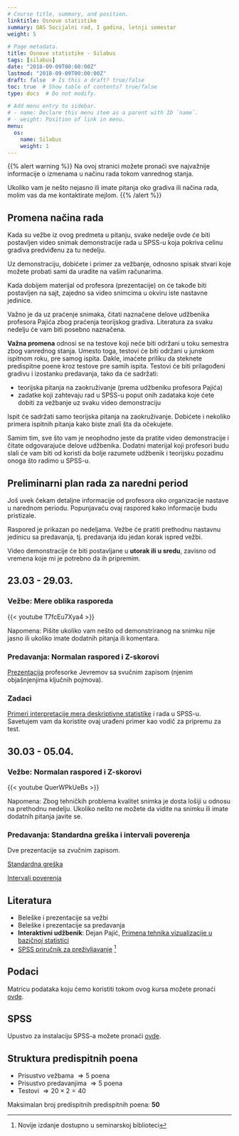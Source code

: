 ```yaml
---
# Course title, summary, and position.
linktitle: Osnove statistike
summary: OAS Socijalni rad, I godina, letnji semestar
weight: 5

# Page metadata.
title: Osnove statistike - Silabus
tags: [silabus]
date: "2018-09-09T00:00:00Z"
lastmod: "2018-09-09T00:00:00Z"
draft: false  # Is this a draft? true/false
toc: true  # Show table of contents? true/false
type: docs  # Do not modify.

# Add menu entry to sidebar.
# - name: Declare this menu item as a parent with ID `name`.
# - weight: Position of link in menu.
menu:
  os:
    name: Silabus
    weight: 1
---
```


{{% alert warning %}}
Na ovoj stranici možete pronaći sve najvažnije informacije o izmenama u načinu rada tokom vanrednog stanja.

Ukoliko vam je nešto nejasno ili imate pitanja oko gradiva ili načina rada, molim vas da me kontaktirate mejlom.
{{% /alert %}}

## Promena načina rada

Kada su vežbe iz ovog predmeta u pitanju, svake nedelje ovde će biti postavljen video snimak demonstracije rada u SPSS-u koja pokriva celinu gradiva predviđenu za tu nedelju.

Uz demonstraciju, dobićete i primer za vežbanje, odnosno spisak stvari koje možete probati sami da uradite na vašim računarima.

Kada dobijem materijal od profesora (prezentacije) on će takođe biti postavljen na sajt, zajedno sa video snimcima u okviru iste nastavne jedinice.

Važno je da uz praćenje snimaka, čitati naznačene delove udžbenika profesora Pajića zbog praćenja teorijskog gradiva. Literatura za svaku nedelju će vam biti posebno naznačena.

**Važna promena** odnosi se na testove koji neće biti održani u toku semestra zbog vanrednog stanja. Umesto toga, testovi će biti održani u junskom ispitnom roku, pre samog ispita. Dakle, imaćete priliku da steknete predispitne poene kroz testove pre samih ispita. Testovi će biti prilagođeni gradivu i izostanku predavanja, tako da će sadržati:

- teorijska pitanja na zaokruživanje (prema udžbeniku profesora Pajića)
- zadatke koji zahtevaju rad u SPSS-u poput onih zadataka koje ćete dobiti za vežbanje uz svaku video demonstraciju

Ispit će sadržati samo teorijska pitanja na zaokruživanje. Dobićete i nekoliko primera ispitnih pitanja kako biste znali šta da očekujete.

Samim tim, sve što vam je neophodno jeste da pratite video demonstracije i čitate odgovarajuće delove udžbenika. Dodatni materijal koji profesori budu slali će vam biti od koristi da bolje razumete udžbenik i teorijsku pozadinu onoga što radimo u SPSS-u.

## Preliminarni plan rada za naredni period

Još uvek čekam detaljne informacije od profesora oko organizacije nastave u narednom periodu. Popunjavaću ovaj raspored kako informacije budu pristizale. 

Raspored je prikazan po nedeljama. Vežbe će pratiti prethodnu nastavnu jedinicu sa predavanja, tj. predavanja idu jedan korak ispred vežbi.

Video demonstracije će biti postavljane u **utorak ili u sredu**, zavisno od vremena koje mi je potrebno da ih pripremim.

## **23.03 - 29.03.**

### Vežbe: Mere oblika rasporeda

{{< youtube T7fcEu7Xya4 >}}

Napomena: Pišite ukoliko vam nešto od demonstriranog na snimku nije jasno ili ukoliko imate dodatnih pitanja ili komentara.

### Predavanja: Normalan raspored i Z-skorovi

[Prezentacija](/files/os-normal.ppt) profesorke Jevremov sa svučnim zapisom (njenim objašnjenjima ključnih pojmova).

### Zadaci

[Primeri interpretacije mera deskriptivne statistike](/files/os-z-01.pdf) i rada u SPSS-u. Savetujem vam da koristite ovaj urađeni primer kao vodič za pripremu za test.

## **30.03 - 05.04.**

### Vežbe: Normalan raspored i Z-skorovi

{{< youtube QuerWPkUeBs >}}

Napomena: Zbog tehničkih problema kvalitet snimka je dosta lošiji u odnosu na prethodnu nedelju. Ukoliko nešto ne možete da vidite na snimku ili imate dodatnih pitanja javite se.

### Predavanja: Standardna greška i intervali poverenja

Dve prezentacije sa zvučnim zapisom.

[Standardna greška](/files/os-se.ppt)

[Intervali poverenja](/files/os-int.ppt)


## Literatura

- Beleške i prezentacije sa vežbi
- Beleške i prezentacije sa predavanja
- **Interaktivni udžbenik**: Dejan Pajić, [Primena tehnika vizualizacije u bazičnoj statistici](http://psihologija.ff.uns.ac.rs/viz/pocetna)
- [SPSS priručnik za preživljavanje](https://s.atomasevic.com/files/os-spss.pdf) [^1]


[^1]: Novije izdanje dostupno u seminarskoj biblioteci

[^2]: Dostupno u kopirnici fakulteta.

## Podaci

Matricu podataka koju ćemo koristiti tokom ovog kursa možete pronaći [ovde](https://s.atomasevic.com/files/ess.sav).

## SPSS

Upustvo za instalaciju SPSS-a možete pronaći [ovde](https://s.atomasevic.com/files/os-instalacija.pdf).


## Struktura predispitnih poena

- Prisustvo vežbama $\Rightarrow 5$ poena
- Prisustvo predavanjima $\Rightarrow 5$ poena
- Testovi $\Rightarrow 20 \times 2 = 40$

Maksimalan broj predispitnih predispitnih poena: **50**
